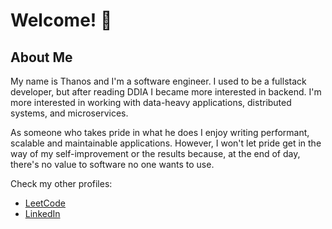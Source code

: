 # Welcome! 👋

## About Me
My name is Thanos and I'm a software engineer. I used to be a fullstack developer, but after reading DDIA I became more interested in backend. 
I'm more interested in working with data-heavy applications, distributed systems, and microservices.

As someone who takes pride in what he does I enjoy writing performant, scalable and maintainable applications. 
However, I won't let pride get in the way of my self-improvement or the results because, at the end of day, there's no value to software no one wants to use. 

Check my other profiles:
- [LeetCode](https://leetcode.com/popbee/)
- [LinkedIn](https://www.linkedin.com/in/thanosades/)
